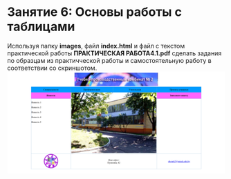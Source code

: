 # Занятие 6: Основы работы с таблицами

Используя папку **images**, файл **index.html** и файл с текстом практической работы **ПРАКТИЧЕСКАЯ РАБОТА4.1.pdf** сделать задания по образцам из практичческой работы и самостоятельную работу в соответствии со скриншотом.
![Пример таблицы](https://github.com/fufaev/html-lesson4_1/blob/main/screenshot_4_1.png)

